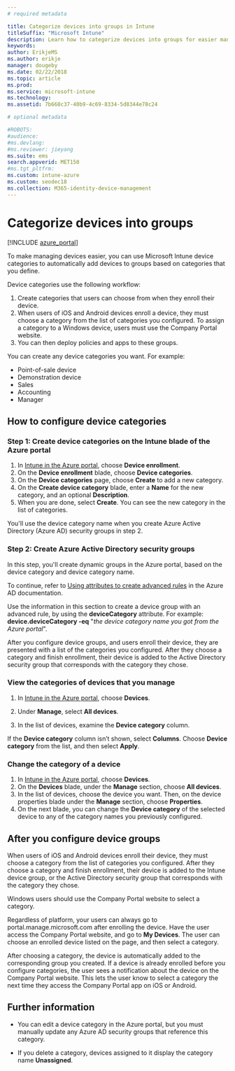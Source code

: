 ```yaml
---
# required metadata

title: Categorize devices into groups in Intune
titleSuffix: "Microsoft Intune"
description: Learn how to categorize devices into groups for easier management.
keywords:
author: ErikjeMS
ms.author: erikje
manager: dougeby
ms.date: 02/22/2018
ms.topic: article
ms.prod:
ms.service: microsoft-intune
ms.technology:
ms.assetid: 7b668c37-40b9-4c69-8334-5d8344e78c24

# optional metadata

#ROBOTS:
#audience:
#ms.devlang:
#ms.reviewer: jieyang
ms.suite: ems
search.appverid: MET150
#ms.tgt_pltfrm:
ms.custom: intune-azure
ms.custom: seodec18
ms.collection: M365-identity-device-management
---
```


# Categorize devices into groups

[!INCLUDE [azure_portal](./includes/azure_portal.md)]

To make managing devices easier, you can use Microsoft Intune device categories to automatically add devices to groups based on categories that you define.

Device categories use the following workflow:
1. Create categories that users can choose from when they enroll their device.
2. When users of iOS and Android devices enroll a device, they must choose a category from the list of categories you configured. To assign a category to a Windows device, users must use the Company Portal website.
3. You can then deploy policies and apps to these groups.

You can create any device categories you want. For example:
- Point-of-sale device
- Demonstration device
- Sales
- Accounting
- Manager

## How to configure device categories

### Step 1: Create device categories on the Intune blade of the Azure portal
1. In [Intune in the Azure portal](https://aka.ms/intuneportal), choose **Device enrollment**.
2. On the **Device enrollment** blade, choose **Device categories**.
3. On the **Device categories** page, choose **Create** to add a new category.
4. On the **Create device category** blade, enter a **Name** for the new category, and an optional **Description**.
5. When you are done, select **Create**. You can see the new category in the list of categories.

You'll use the device category name when you create Azure Active Directory (Azure AD) security groups in step 2.

### Step 2: Create Azure Active Directory security groups
In this step, you'll create dynamic groups in the Azure portal, based on the device category and device category name.

To continue, refer to [Using attributes to create advanced rules](https://azure.microsoft.com/documentation/articles/active-directory-accessmanagement-groups-with-advanced-rules/#using-attributes-to-create-rules-for-device-objects) in the Azure AD documentation.

Use the information in this section to create a device group with an advanced rule, by using the **deviceCategory** attribute. For example: **device.deviceCategory -eq** "*the device category name you got from the Azure portal*".

After you configure device groups, and users enroll their device, they are presented with a list of the categories you configured. After they choose a category and finish enrollment, their device is added to the Active Directory security group that corresponds with the category they chose.

### View the categories of devices that you manage

1.	In [Intune in the Azure portal](https://aka.ms/intuneportal), choose **Devices**.

2.	Under **Manage**, select **All devices**.

3.	In the list of devices, examine the **Device category** column.

If the **Device category** column isn’t shown, select **Columns**. Choose **Device category** from the list, and then select **Apply**.

### Change the category of a device

1. In [Intune in the Azure portal](https://aka.ms/intuneportal), choose **Devices**.
2. On the **Devices** blade, under the **Manage** section, choose **All devices**.
3. In the list of devices, choose the device you want. Then, on the device properties blade under the **Manage** section, choose **Properties**.
4. On the next blade, you can change the **Device category** of the selected device to any of the category names you previously configured.

## After you configure device groups

When users of iOS and Android devices enroll their device, they must choose a category from the list of categories you configured. After they choose a category and finish enrollment, their device is added to the Intune device group, or the Active Directory security group that corresponds with the category they chose.

Windows users should use the Company Portal website to select a category.

Regardless of platform, your users can always go to portal.manage.microsoft.com after enrolling the device. Have the user access the Company Portal website, and go to **My Devices**. The user can choose an enrolled device listed on the page, and then select a category.

After choosing a category, the device is automatically added to the corresponding group you created. If a device is already enrolled before you configure categories, the user sees a notification about the device on the Company Portal website. This lets the user know to select a category the next time they access the Company Portal app on iOS or Android.

## Further information
- You can edit a device category in the Azure portal, but you must manually update any Azure AD security groups that reference this category.

- If you delete a category, devices assigned to it display the category name **Unassigned**.
